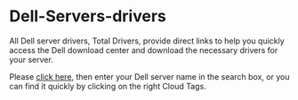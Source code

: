 # Dell-Servers-drivers
All Dell server drivers, Total Drivers, provide direct links to help you quickly access the Dell download center and download the necessary drivers for your server.
<p>Please <a href="https://totaldrivers.net/drivers-server" target="_blank" rel="noopener">click here</a>, then enter your Dell server name in the search box, or you can find it quickly by clicking on the right Cloud Tags.</p>
